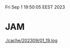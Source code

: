 Fri Sep  1 19:50:05 EEST 2023
# JAM
<a href='./cache/202309/01_19.log'>./cache/202309/01_19.log</a>
